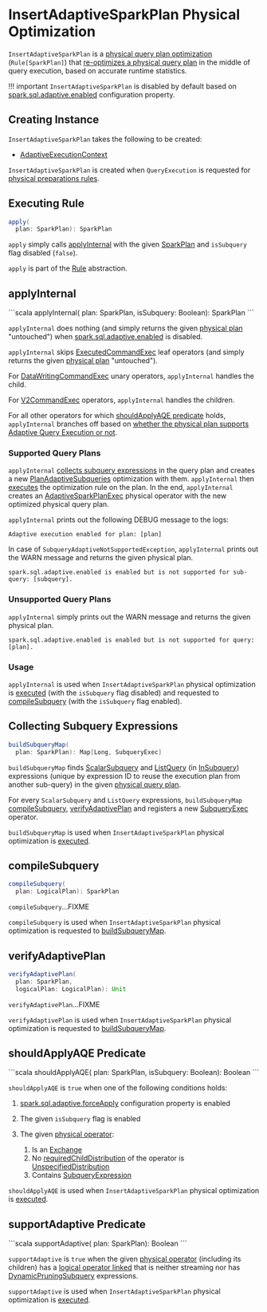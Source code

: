 # InsertAdaptiveSparkPlan Physical Optimization

`InsertAdaptiveSparkPlan` is a [physical query plan optimization](../catalyst/Rule.md) (`Rule[SparkPlan]`) that [re-optimizes a physical query plan](#apply) in the middle of query execution, based on accurate runtime statistics.

!!! important
    `InsertAdaptiveSparkPlan` is disabled by default based on [spark.sql.adaptive.enabled](../spark-sql-properties.md#spark.sql.adaptive.enabled) configuration property.

## Creating Instance

`InsertAdaptiveSparkPlan` takes the following to be created:

* <span id="adaptiveExecutionContext"> [AdaptiveExecutionContext](AdaptiveExecutionContext.md)

`InsertAdaptiveSparkPlan` is created when `QueryExecution` is requested for [physical preparations rules](../QueryExecution.md#preparations).

## <span id="apply"> Executing Rule

```scala
apply(
  plan: SparkPlan): SparkPlan
```

`apply` simply calls [applyInternal](#applyInternal) with the given [SparkPlan](../physical-operators/SparkPlan.md) and `isSubquery` flag disabled (`false`).

`apply` is part of the [Rule](../catalyst/Rule.md#apply) abstraction.

## applyInternal

<span id="applyInternal">
```scala
applyInternal(
  plan: SparkPlan,
  isSubquery: Boolean): SparkPlan
```

`applyInternal` does nothing (and simply returns the given [physical plan](../physical-operators/SparkPlan.md) "untouched") when [spark.sql.adaptive.enabled](../spark-sql-properties.md#spark.sql.adaptive.enabled) is disabled.

`applyInternal` skips [ExecutedCommandExec](../physical-operators/ExecutedCommandExec.md) leaf operators (and simply returns the given [physical plan](../physical-operators/SparkPlan.md) "untouched").

For [DataWritingCommandExec](../physical-operators/DataWritingCommandExec.md) unary operators, `applyInternal` handles the child.

For [V2CommandExec](../physical-operators/V2CommandExec.md) operators, `applyInternal` handles the children.

For all other operators for which [shouldApplyAQE predicate](#shouldApplyAQE) holds, `applyInternal` branches off based on [whether the physical plan supports Adaptive Query Execution or not](#supportAdaptive).

### Supported Query Plans

`applyInternal` [collects subquery expressions](#buildSubqueryMap) in the query plan and creates a new [PlanAdaptiveSubqueries](PlanAdaptiveSubqueries.md) optimization with them.
`applyInternal` then [executes](../physical-operators/AdaptiveSparkPlanExec.md#applyPhysicalRules) the optimization rule on the plan.
In the end, `applyInternal` creates an [AdaptiveSparkPlanExec](../physical-operators/AdaptiveSparkPlanExec.md) physical operator with the new optimized physical query plan.

`applyInternal` prints out the following DEBUG message to the logs:

```text
Adaptive execution enabled for plan: [plan]
```

In case of `SubqueryAdaptiveNotSupportedException`, `applyInternal` prints out the WARN message and returns the given physical plan.

```text
spark.sql.adaptive.enabled is enabled but is not supported for sub-query: [subquery].
```

### Unsupported Query Plans

`applyInternal` simply prints out the WARN message and returns the given physical plan.

```text
spark.sql.adaptive.enabled is enabled but is not supported for query: [plan].
```

### Usage

`applyInternal` is used when `InsertAdaptiveSparkPlan` physical optimization is [executed](#apply) (with the `isSubquery` flag disabled) and requested to [compileSubquery](#compileSubquery) (with the `isSubquery` flag enabled).

## <span id="buildSubqueryMap"> Collecting Subquery Expressions

```scala
buildSubqueryMap(
  plan: SparkPlan): Map[Long, SubqueryExec]
```

`buildSubqueryMap` finds [ScalarSubquery](../expressions/ScalarSubquery) and [ListQuery](../expressions/ListQuery.md) (in [InSubquery](../expressions/InSubquery.md)) expressions (unique by expression ID to reuse the execution plan from another sub-query) in the given [physical query plan](../physical-operators/SparkPlan.md).

For every `ScalarSubquery` and `ListQuery` expressions, `buildSubqueryMap` [compileSubquery](#compileSubquery), [verifyAdaptivePlan](#verifyAdaptivePlan) and registers a new [SubqueryExec](../physical-operators/SubqueryExec.md) operator.

`buildSubqueryMap` is used when `InsertAdaptiveSparkPlan` physical optimization is [executed](#applyInternal).

## <span id="compileSubquery"> compileSubquery

```scala
compileSubquery(
  plan: LogicalPlan): SparkPlan
```

`compileSubquery`...FIXME

`compileSubquery` is used when `InsertAdaptiveSparkPlan` physical optimization is requested to [buildSubqueryMap](#buildSubqueryMap).

## <span id="verifyAdaptivePlan"> verifyAdaptivePlan

```scala
verifyAdaptivePlan(
  plan: SparkPlan,
  logicalPlan: LogicalPlan): Unit
```

`verifyAdaptivePlan`...FIXME

`verifyAdaptivePlan` is used when `InsertAdaptiveSparkPlan` physical optimization is requested to [buildSubqueryMap](#buildSubqueryMap).

## shouldApplyAQE Predicate

<span id="shouldApplyAQE">
```scala
shouldApplyAQE(
  plan: SparkPlan,
  isSubquery: Boolean): Boolean
```

`shouldApplyAQE` is `true` when one of the following conditions holds:

1. [spark.sql.adaptive.forceApply](../spark-sql-properties.md#spark.sql.adaptive.forceApply) configuration property is enabled
1. The given `isSubquery` flag is enabled
1. The given [physical operator](../physical-operators/SparkPlan.md):

    1. Is an [Exchange](../physical-operators/Exchange.md)
    1. No [requiredChildDistribution](../physical-operators/SparkPlan.md#requiredChildDistribution) of the operator is [UnspecifiedDistribution](../physical-operators/Distribution.md#UnspecifiedDistribution)
    1. Contains [SubqueryExpression](../expressions/SubqueryExpression.md)

`shouldApplyAQE` is used when `InsertAdaptiveSparkPlan` physical optimization is [executed](#applyInternal).

## supportAdaptive Predicate

<span id="supportAdaptive">
```scala
supportAdaptive(
  plan: SparkPlan): Boolean
```

`supportAdaptive` is `true` when the given [physical operator](../physical-operators/SparkPlan.md) (including its children) has a [logical operator linked](../physical-operators/SparkPlan.md#logicalLink) that is neither streaming nor has [DynamicPruningSubquery](../expressions/DynamicPruningSubquery.md) expressions.

`supportAdaptive` is used when `InsertAdaptiveSparkPlan` physical optimization is [executed](#applyInternal).
